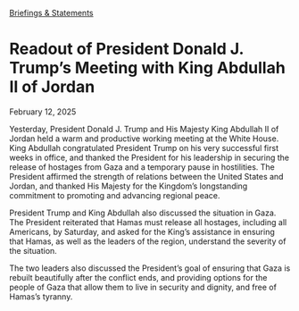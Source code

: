 [Briefings &amp; Statements](https://www.whitehouse.gov/briefings-statements/)

# 					Readout of President Donald J. Trump’s Meeting with King Abdullah II of Jordan				

February 12, 2025

Yesterday, President Donald J. Trump and His Majesty King Abdullah II of Jordan held a warm and productive working meeting at the White House. King Abdullah congratulated President Trump on his very successful first weeks in office, and thanked the President for his leadership in securing the release of hostages from Gaza and a temporary pause in hostilities. The President affirmed the strength of relations between the United States and Jordan, and thanked His Majesty for the Kingdom’s longstanding commitment to promoting and advancing regional peace.

President Trump and King Abdullah also discussed the situation in Gaza. The President reiterated that Hamas must release all hostages, including all Americans, by Saturday, and asked for the King’s assistance in ensuring that Hamas, as well as the leaders of the region, understand the severity of the situation.

The two leaders also discussed the President’s goal of ensuring that Gaza is rebuilt beautifully after the conflict ends, and providing options for the people of Gaza that allow them to live in security and dignity, and free of Hamas’s tyranny.
